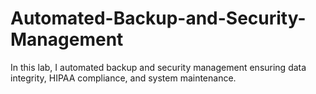 # Automated-Backup-and-Security-Management
In this lab, I automated backup and security management ensuring data integrity, HIPAA compliance, and system maintenance.
